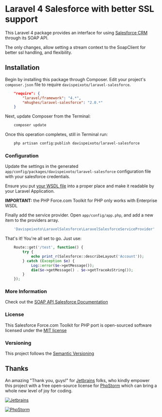  
Laravel 4 Salesforce  with better SSL support 
====================

This Laravel 4 package provides an interface for using [Salesforce CRM](http://www.salesforce.com/) through its SOAP API.

The only changes, allow setting a stream context to the SoapClient for better ssl handling, and flexibility.

Installation
------------

Begin by installing this package through Composer. Edit your project's `composer.json` file to require `davispeixoto/laravel-salesforce`.

```json
    "require": {
        "laravel/framework": "4.*",
        "mhughes/laravel-salesforce": "2.0.*"
    }
```

Next, update Composer from the Terminal:

```sh
    composer update
```

Once this operation completes, still in Terminal run:

```sh
	php artisan config:publish davispeixoto/laravel-salesforce
```

### Configuration

Update the settings in the generated `app/config/packages/davispeixoto/laravel-salesforce` configuration file with your salesforce credentials.

Ensure you put [your WSDL file](https://www.salesforce.com/us/developer/docs/api/Content/sforce_api_quickstart_steps_generate_wsdl.htm) into a proper place and make it readable by your Laravel Application. 

**IMPORTANT:** the PHP Force.com Toolkit for PHP only works with Enterprise WSDL

Finally add the service provider. Open `app/config/app.php`, and add a new item to the providers array.

```php
    'Davispeixoto\LaravelSalesforce\LaravelSalesforceServiceProvider'
```

That's it! You're all set to go. Just use:

```php
    Route::get('/test', function() {
        try {
            echo print_r(Salesforce::describeLayout('Account'));
        } catch (Exception $e) {
            Log::error($e->getMessage());
            die($e->getMessage() . $e->getTraceAsString());
        }
    });
```

### More Information

Check out the [SOAP API Salesforce Documentation](http://www.salesforce.com/us/developer/docs/api/index_Left.htm)

### License

This Salesforce Force.com Toolkit for PHP port is open-sourced software licensed under the [MIT license](http://opensource.org/licenses/MIT)

### Versioning

This project follows the [Semantic Versioning](http://semver.org/)

## Thanks

An amazing "Thank you, guys!" for [Jetbrains](https://www.jetbrains.com/) folks, 
who kindly empower this project with a free open-source license for [PhpStorm](https://www.jetbrains.com/phpstorm/) which can bring a whole new level of joy for coding.

[![Jetbrains][2]][1]

[![PhpStorm][4]][3]

  [1]: https://www.jetbrains.com/
  [2]: https://www.jetbrains.com/company/docs/logo_jetbrains.png
  [3]: https://www.jetbrains.com/phpstorm/
  [4]: https://www.jetbrains.com/phpstorm/documentation/docs/logo_phpstorm.png

